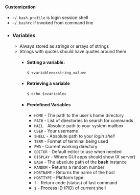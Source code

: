 #### Customization
* `~/.bash_profile` is login session shell
* `~/.bashrc` if invoked from command line
- ### Variables
  * Always stored as strings or arrays of strings
  * Strings with quotes should have quotes around them
	- #### Setting a variable:
	  `$ <variable>=<string_value>`
	- #### Retrieving a variable
	  `$ echo $<variable>`
	- #### Predefined Variables
	  * `HOME` - The path to the user's home directory
	  * `PATH` - List of directories to search for commands
	  * `MAIL` - Absolute path to your system mailbox
	  * `USER` - Your username
	  * `SHELL` - Absolute path to your *login shell*
	  * `TERM` - Format of terminal being used
	  * `PWD` - Current working directory
	  * `EDITOR` - Default editor to use when needed
	  * `DISPLAY` - Where GUI apps should show (X server)
	  * `BASH` - The absolute path of the **bash** instance
	  * `RANDOM` - Returns a random number
	  * `HOSTNAME` - Returns the name of the host
	  * `HOSTTYPE` - Platform type
	  * `?` - Return code (status) of last command
	  * `$` - Process ID (PID) of current shell